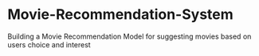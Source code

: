# Movie-Recommendation-System
Building a Movie Recommendation Model for suggesting movies based on users choice and interest
